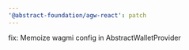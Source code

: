 ```yaml
---
'@abstract-foundation/agw-react': patch
---
```


fix: Memoize wagmi config in AbstractWalletProvider
